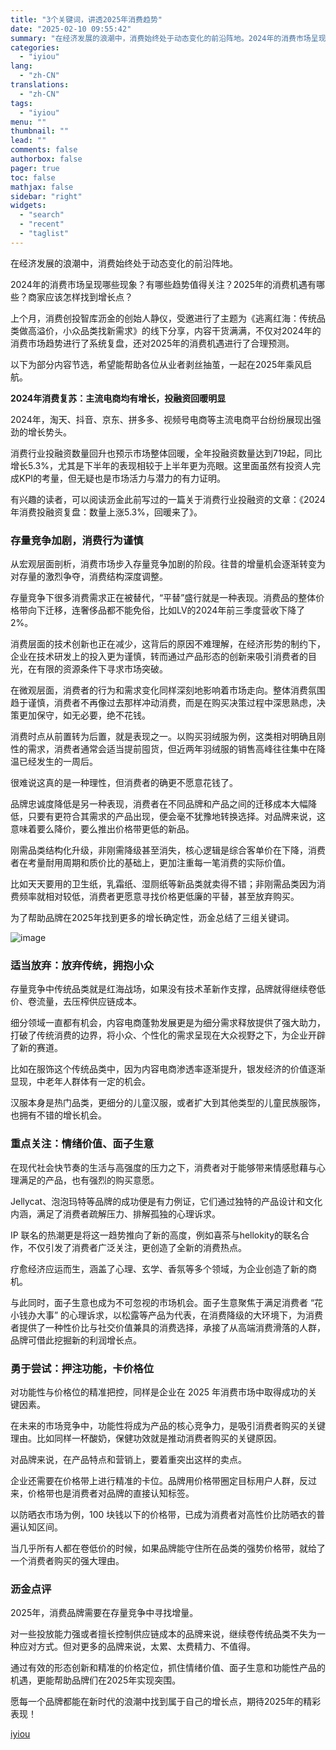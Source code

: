 ```yaml
---
title: "3个关键词，讲透2025年消费趋势"
date: "2025-02-10 09:55:42"
summary: "在经济发展的浪潮中，消费始终处于动态变化的前沿阵地。2024年的消费市场呈现哪些现象？有哪些趋势值得..."
categories:
  - "iyiou"
lang:
  - "zh-CN"
translations:
  - "zh-CN"
tags:
  - "iyiou"
menu: ""
thumbnail: ""
lead: ""
comments: false
authorbox: false
pager: true
toc: false
mathjax: false
sidebar: "right"
widgets:
  - "search"
  - "recent"
  - "taglist"
---
```


在经济发展的浪潮中，消费始终处于动态变化的前沿阵地。

2024年的消费市场呈现哪些现象？有哪些趋势值得关注？2025年的消费机遇有哪些？商家应该怎样找到增长点？

上个月，消费创投智库沥金的创始人静仪，受邀进行了主题为《逃离红海：传统品类做高溢价，小众品类找新需求》的线下分享，内容干货满满，不仅对2024年的消费市场趋势进行了系统复盘，还对2025年的消费机遇进行了合理预测。

以下为部分内容节选，希望能帮助各位从业者剥丝抽茧，一起在2025年乘风启航。

**2024年消费复苏：主流电商均有增长，投融资回暖明显**

2024年，淘天、抖音、京东、拼多多、视频号电商等主流电商平台纷纷展现出强劲的增长势头。

消费行业投融资数量回升也预示市场整体回暖，全年投融资数量达到719起，同比增长5.3%，尤其是下半年的表现相较于上半年更为亮眼。这里面虽然有投资人完成KPI的考量，但无疑也是市场活力与潜力的有力证明。

有兴趣的读者，可以阅读沥金此前写过的一篇关于消费行业投融资的文章：《2024年消费投融资复盘：数量上涨5.3%，回暖来了》。

### **存量竞争加剧，消费行为谨慎**

从宏观层面剖析，消费市场步入存量竞争加剧的阶段。往昔的增量机会逐渐转变为对存量的激烈争夺，消费结构深度调整。

存量竞争下很多消费需求正在被替代，“平替”盛行就是一种表现。消费品的整体价格带向下迁移，连奢侈品都不能免俗，比如LV的2024年前三季度营收下降了2%。

消费层面的技术创新也正在减少，这背后的原因不难理解，在经济形势的制约下，企业在技术研发上的投入更为谨慎，转而通过产品形态的创新来吸引消费者的目光，在有限的资源条件下寻求市场突破。

在微观层面，消费者的行为和需求变化同样深刻地影响着市场走向。整体消费氛围趋于谨慎，消费者不再像过去那样冲动消费，而是在购买决策过程中深思熟虑，决策更加保守，如无必要，绝不花钱。

消费时点从前置转为后置，就是表现之一。以购买羽绒服为例，这类相对明确且刚性的需求，消费者通常会适当提前囤货，但近两年羽绒服的销售高峰往往集中在降温已经发生的一周后。

很难说这真的是一种理性，但消费者的确更不愿意花钱了。

品牌忠诚度降低是另一种表现，消费者在不同品牌和产品之间的迁移成本大幅降低，只要有更符合其需求的产品出现，便会毫不犹豫地转换选择。对品牌来说，这意味着要么降价，要么推出价格带更低的新品。

刚需品类结构化升级，非刚需降级甚至消失，核心逻辑是综合客单价在下降，消费者在考量耐用周期和质价比的基础上，更加注重每一笔消费的实际价值。

比如天天要用的卫生纸，乳霜纸、湿厕纸等新品类就卖得不错；非刚需品类因为消费频率就相对较低，消费者更愿意寻找价格更低廉的平替，甚至放弃购买。

为了帮助品牌在2025年找到更多的增长确定性，沥金总结了三组关键词。

![image](https://diting-hetu.iyiou.com/QXJJWLhB0gqSfQilpFxW.jpg)

### **适当放弃：放弃传统，拥抱小众**

存量竞争中传统品类就是红海战场，如果没有技术革新作支撑，品牌就得继续卷低价、卷流量，去压榨供应链成本。

细分领域一直都有机会，内容电商蓬勃发展更是为细分需求释放提供了强大助力，打破了传统消费的边界，将小众、个性化的需求呈现在大众视野之下，为企业开辟了新的赛道。

比如在服饰这个传统品类中，因为内容电商渗透率逐渐提升，银发经济的价值逐渐显现，中老年人群体有一定的机会。

汉服本身是热门品类，更细分的儿童汉服，或者扩大到其他类型的儿童民族服饰，也拥有不错的增长机会。

### **重点关注：情绪价值、面子生意**

在现代社会快节奏的生活与高强度的压力之下，消费者对于能够带来情感慰藉与心理满足的产品，也有强烈的购买意愿。

Jellycat、泡泡玛特等品牌的成功便是有力例证，它们通过独特的产品设计和文化内涵，满足了消费者疏解压力、排解孤独的心理诉求。

IP 联名的热潮更是将这一趋势推向了新的高度，例如喜茶与hellokity的联名合作，不仅引发了消费者广泛关注，更创造了全新的消费热点。

疗愈经济应运而生，涵盖了心理、玄学、香氛等多个领域，为企业创造了新的商机。

与此同时，面子生意也成为不可忽视的市场机会。面子生意聚焦于满足消费者 “花小钱办大事” 的心理诉求，以松露等产品为代表，在消费降级的大环境下，为消费者提供了一种性价比与社交价值兼具的消费选择，承接了从高端消费滑落的人群，品牌可借此挖掘新的利润增长点。

### **勇于尝试：押注功能，卡价格位**

对功能性与价格位的精准把控，同样是企业在 2025 年消费市场中取得成功的关键因素。

在未来的市场竞争中，功能性将成为产品的核心竞争力，是吸引消费者购买的关键理由。比如同样一杯酸奶，保健功效就是推动消费者购买的关键原因。

对品牌来说，在产品特点和营销上，要着重突出这样的卖点。

企业还需要在价格带上进行精准的卡位。品牌用价格带圈定目标用户人群，反过来，价格带也是消费者对品牌的直接认知标签。

以防晒衣市场为例，100 块钱以下的价格带，已成为消费者对高性价比防晒衣的普遍认知区间。

当几乎所有人都在卷低价的时候，如果品牌能守住所在品类的强势价格带，就给了一个消费者购买的强大理由。

### **沥金点评**

2025年，消费品牌需要在存量竞争中寻找增量。

对一些投放能力强或者擅长控制供应链成本的品牌来说，继续卷传统品类不失为一种应对方式。但对更多的品牌来说，太累、太费精力、不值得。

通过有效的形态创新和精准的价格定位，抓住情绪价值、面子生意和功能性产品的机遇，更能帮助品牌们在2025年实现突围。

愿每一个品牌都能在新时代的浪潮中找到属于自己的增长点，期待2025年的精彩表现！​

[iyiou](https://www.iyiou.com/news/202502101089795)
